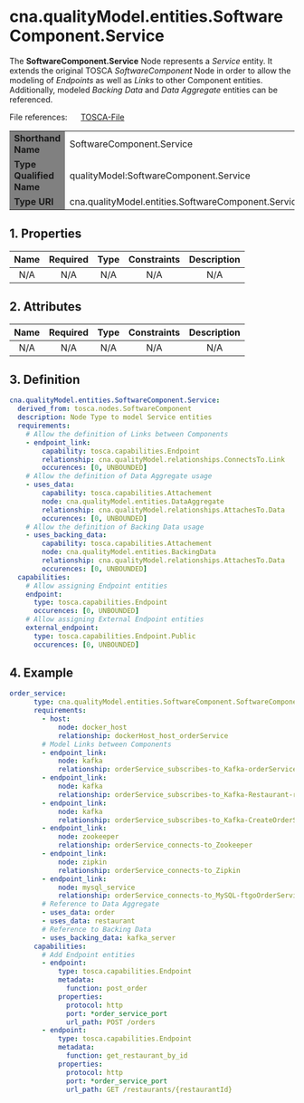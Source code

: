 # cna.qualityModel.entities.SoftwareComponent.Service

The __SoftwareComponent.Service__ Node represents a _Service_ entity.
It extends the original TOSCA _SoftwareComponent_ Node in order to allow the modeling of _Endpoints_ as well as _Links_ to other Component entities.
Additionally, modeled _Backing Data_ and _Data Aggregate_ entities can be referenced.

File references:&nbsp;&nbsp;&nbsp;&nbsp;&nbsp; [TOSCA-File](SoftwareComponent_Service.tosca)

<table>
    <tr>
        <td bgcolor="grey"><b>Shorthand Name</b></td>
        <td>SoftwareComponent.Service</td>
    </tr>
    <tr>
        <td bgcolor="grey"><b>Type Qualified Name</b></td>
        <td>qualityModel:SoftwareComponent.Service</td> <!--TODO keep?-->
    </tr>
    <tr>
        <td bgcolor="grey"><b>Type URI</b></td>
        <td>cna.qualityModel.entities.SoftwareComponent.Service</td>
    </tr>
</table>

## 1. Properties

| Name | Required | Type | Constraints | <div align="center">__Description__</div> |
|:----:|:--------:|:----:|:-----------:|:-----------:|
| N/A | N/A | N/A | N/A | N/A |

## 2. Attributes

| Name | Required | Type | Constraints | <div align="center">__Description__</div> |
|:----:|:--------:|:----:|:-----------:|:-----------:|
| N/A | N/A | N/A | N/A | N/A |

## 3. Definition

```yaml
cna.qualityModel.entities.SoftwareComponent.Service:
  derived_from: tosca.nodes.SoftwareComponent
  description: Node Type to model Service entities
  requirements:
    # Allow the definition of Links between Components
    - endpoint_link:
        capability: tosca.capabilities.Endpoint
        relationship: cna.qualityModel.relationships.ConnectsTo.Link
        occurences: [0, UNBOUNDED]
    # Allow the definition of Data Aggregate usage
    - uses_data:
        capability: tosca.capabilities.Attachement
        node: cna.qualityModel.entities.DataAggregate
        relationship: cna.qualityModel.relationships.AttachesTo.Data
        occurences: [0, UNBOUNDED]
    # Allow the definition of Backing Data usage
    - uses_backing_data:
        capability: tosca.capabilities.Attachement
        node: cna.qualityModel.entities.BackingData
        relationship: cna.qualityModel.relationships.AttachesTo.Data
        occurences: [0, UNBOUNDED]
  capabilities:
    # Allow assigning Endpoint entities
    endpoint:
      type: tosca.capabilities.Endpoint
      occurences: [0, UNBOUNDED]
    # Allow assigning External Endpoint entities
    external_endpoint:
      type: tosca.capabilities.Endpoint.Public
      occurences: [0, UNBOUNDED]
```

## 4. Example

```yaml
order_service:
      type: cna.qualityModel.entities.SoftwareComponent.SoftwareComponent.Service
      requirements:
        - host:
            node: docker_host
            relationship: dockerHost_host_orderService
        # Model Links between Components
        - endpoint_link:
            node: kafka
            relationship: orderService_subscribes-to_Kafka-orderService-receiveFrom
        - endpoint_link:
            node: kafka
            relationship: orderService_subscribes-to_Kafka-Restaurant-receiveFrom
        - endpoint_link:
            node: kafka
            relationship: orderService_subscribes-to_Kafka-CreateOrderSaga-reply-receiveFrom
        - endpoint_link:
            node: zookeeper
            relationship: orderService_connects-to_Zookeeper
        - endpoint_link:
            node: zipkin
            relationship: orderService_connects-to_Zipkin
        - endpoint_link:
            node: mysql_service
            relationship: orderService_connects-to_MySQL-ftgoOrderService
        # Reference to Data Aggregate
        - uses_data: order
        - uses_data: restaurant
        # Reference to Backing Data
        - uses_backing_data: kafka_server
      capabilities:
        # Add Endpoint entities
        - endpoint:
            type: tosca.capabilities.Endpoint
            metadata:
              function: post_order
            properties:
              protocol: http
              port: *order_service_port
              url_path: POST /orders
        - endpoint:
            type: tosca.capabilities.Endpoint
            metadata:
              function: get_restaurant_by_id
            properties:
              protocol: http
              port: *order_service_port
              url_path: GET /restaurants/{restaurantId}
```
